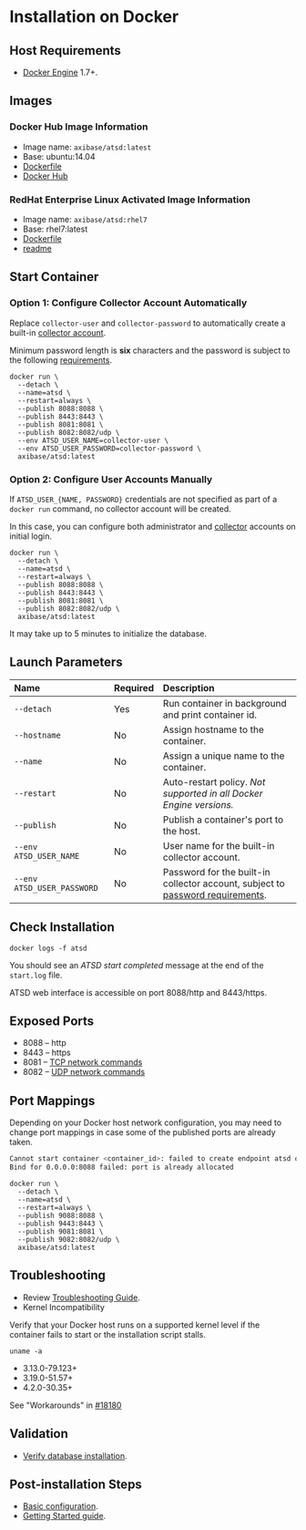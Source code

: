 # Installation on Docker

## Host Requirements

* [Docker Engine](https://docs.docker.com/engine/installation/) 1.7+.

## Images

### Docker Hub Image Information

* Image name: `axibase/atsd:latest`
* Base: ubuntu:14.04
* [Dockerfile](https://github.com/axibase/dockers/blob/master/atsd/Dockerfile)
* [Docker Hub](https://hub.docker.com/r/axibase/atsd/)

### RedHat Enterprise Linux Activated Image Information

* Image name: `axibase/atsd:rhel7`
* Base: rhel7:latest
* [Dockerfile](https://github.com/axibase/dockers/blob/atsd-rhel7/Dockerfile)
* [readme](https://github.com/axibase/dockers/blob/atsd-rhel7/README.md)

## Start Container

### Option 1: Configure Collector Account Automatically

Replace `collector-user` and `collector-password` to automatically create a built-in [collector account](../administration/collector-account.md). 

Minimum password length is **six** characters and the password is subject to the following [requirements](../administration/user-authentication.md#password-requirements).

```properties
docker run \
  --detach \
  --name=atsd \
  --restart=always \
  --publish 8088:8088 \
  --publish 8443:8443 \
  --publish 8081:8081 \
  --publish 8082:8082/udp \
  --env ATSD_USER_NAME=collector-user \
  --env ATSD_USER_PASSWORD=collector-password \
  axibase/atsd:latest
```

### Option 2: Configure User Accounts Manually

If `ATSD_USER_{NAME, PASSWORD}` credentials are not specified as part of a `docker run` command, no collector account will be created.

In this case, you can configure both administrator and [collector](../administration/collector-account.md) accounts on initial login.

```properties
docker run \
  --detach \
  --name=atsd \
  --restart=always \
  --publish 8088:8088 \
  --publish 8443:8443 \
  --publish 8081:8081 \
  --publish 8082:8082/udp \
  axibase/atsd:latest
```

It may take up to 5 minutes to initialize the database.

## Launch Parameters

| **Name** | **Required** | **Description** |
|:---|:---|:---|
|`--detach` | Yes | Run container in background and print container id. |
|`--hostname` | No | Assign hostname to the container. |
|`--name` | No | Assign a unique name to the container. |
|`--restart` | No | Auto-restart policy. _Not supported in all Docker Engine versions._ |
|`--publish` | No | Publish a container's port to the host. |
|`--env ATSD_USER_NAME` | No | User name for the built-in collector account. |
|`--env ATSD_USER_PASSWORD` | No | Password for the built-in collector account, subject to [password requirements](../administration/user-authentication.md#password-requirements).|

## Check Installation

```
docker logs -f atsd
```

You should see an _ATSD start completed_ message at the end of the `start.log` file.

ATSD web interface is accessible on port 8088/http and 8443/https.

## Exposed Ports

* 8088 – http
* 8443 – https
* 8081 – [TCP network commands](https://axibase.com/atsd/api/#network-commands)
* 8082 – [UDP network commands](https://axibase.com/atsd/api/#network-commands)

## Port Mappings

Depending on your Docker host network configuration, you may need to change port mappings in case some of the published ports are already taken.

```sh
Cannot start container <container_id>: failed to create endpoint atsd on network bridge: 
Bind for 0.0.0.0:8088 failed: port is already allocated
```

```properties
docker run \
  --detach \
  --name=atsd \
  --restart=always \
  --publish 9088:8088 \
  --publish 9443:8443 \
  --publish 9081:8081 \
  --publish 9082:8082/udp \
  axibase/atsd:latest
```

## Troubleshooting

* Review [Troubleshooting Guide](troubleshooting.md).
* Kernel Incompatibility

Verify that your Docker host runs on a supported kernel level if the container fails to start or the installation script stalls.

```
uname -a
```

* 3.13.0-79.123+
* 3.19.0-51.57+
* 4.2.0-30.35+

See "Workarounds" in [#18180](https://github.com/docker/docker/issues/18180#issuecomment-193708192)

## Validation

* [Verify database installation](verifying-installation.md).

## Post-installation Steps

* [Basic configuration](post-installation.md).
* [Getting Started guide](/tutorials/getting-started.md).
